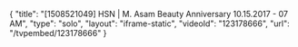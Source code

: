 {
    "title": "[1508521049] HSN | M. Asam Beauty Anniversary 10.15.2017 - 07 AM",
    "type": "solo",
    "layout": "iframe-static",
    "videoId": "123178666",
    "url": "\/tvpembed\/123178666"
}